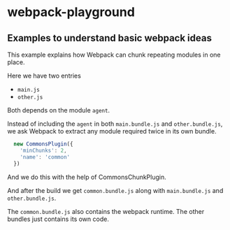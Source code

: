# webpack-playground

## Examples to understand basic webpack ideas

This example explains how Webpack can chunk repeating modules in one place.

Here we have two entries
-  `main.js`
-  `other.js`

Both depends on the module `agent`.

Instead of including the `agent` in both `main.bundle.js` and `other.bundle.js`, we ask Webpack to extract any module required twice in its own bundle.

```javascript
  new CommonsPlugin({
    'minChunks': 2,
    'name': 'common'
  })
```

And we do this with the help of CommonsChunkPlugin.

And after the build we get `common.bundle.js` along with `main.bundle.js` and `other.bundle.js`.

The `common.bundle.js` also contains the webpack runtime. The other bundles just contains its own code.
